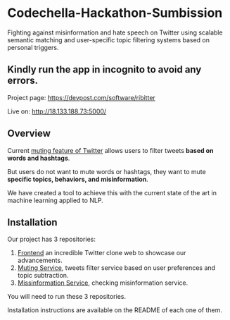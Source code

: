 # Codechella-Hackathon-Sumbission
Fighting against misinformation and hate speech on Twitter using scalable semantic matching and user-specific topic filtering systems based on personal triggers.

## Kindly run the app in incognito to avoid any errors.

Project page: https://devpost.com/software/ribitter

Live on: http://18.133.188.73:5000/

## Overview

Current [muting feature of Twitter](https://help.twitter.com/en/using-twitter/advanced-twitter-mute-options) allows users to filter tweets **based on words and hashtags**.

But users do not want to mute words or hashtags, they want to mute **specific topics, behaviors, and misinformation**.

We have created a tool to achieve this with the current state of the art in machine learning applied to NLP.

## Installation

Our project has 3 repositories:

1. [Frontend](https://github.com/PotatoSpudowski/Ribitter-web) an incredible Twitter clone web to showcase our advancements.
2. [Muting Service](https://github.com/PotatoSpudowski/Elixr), tweets filter service based on user preferences and topic subtraction.
3. [Missinformation Service](https://github.com/PotatoSpudowski/MisMatch), checking misinformation service.

You will need to run these 3 repositories.

Installation instructions are available on the README of each one of them.
